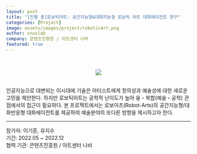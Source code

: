 ```yaml
---
layout: post
title: "[진행 중]로보틱아트: 공간지능형&대화지능형 로보틱 아트 대화에이전트 연구"
categories: [Project]
image: assets/images/project/roboticArt.png
author: snuxlab
company: 콘텐츠진흥원 / 아트센터 나비
featured: true
---
```


<p>
<br>
<p align="center"><img src="{{site.baseurl}}/assets/images/project/roboticArt.png"></p>
<br>
인공지능으로 대변되는 이시대에 기술은 아티스트에게 창의성과 예술성에 대한 새로운 고민을 제안한다. 하지만 로보틱아트는 공학적 난이도가 높아 융・복합(예술・공학) 관점에서의 접근이 필요하다. 본 프로젝트에서는 로보아츠(Robot-Arts)의 공간지능형/대화반응형 대화에이전트를 제공하여 예술분야의 또다른 방향을 제시하고자 한다.
<br>
</p>

<hr>
참가자: 이기훈, 유지수 <br>
기간: 2022.05 ~ 2022.12 <br>
협력 기관: 콘텐츠진흥원 / 아트센터 나비
